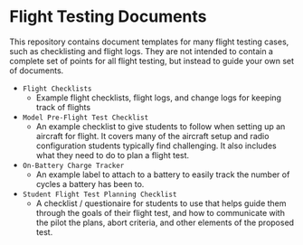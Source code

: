 # Flight Testing Documents

This repository contains document templates for many flight testing cases, such as checklisting and flight logs.  They are not intended to contain a complete set of points for all flight testing, but instead to guide your own set of documents.  

- `Flight Checklists`
  - Example flight checklists, flight logs, and change logs for keeping track of flights
- `Model Pre-Flight Test Checklist`
  - An example checklist to give students to follow when setting up an aircraft for flight.  It covers many of the aircraft setup and radio configuration students typically find challenging.  It also includes what they need to do to plan a flight test.
- `On-Battery Charge Tracker`
  - An example label to attach to a battery to easily track the number of cycles a battery has been to.
- `Student Flight Test Planning Checklist`
  - A checklist / questionaire for students to use that helps guide them through the goals of their flight test, and how to communicate with the pilot the plans, abort criteria, and other elements of the proposed test.